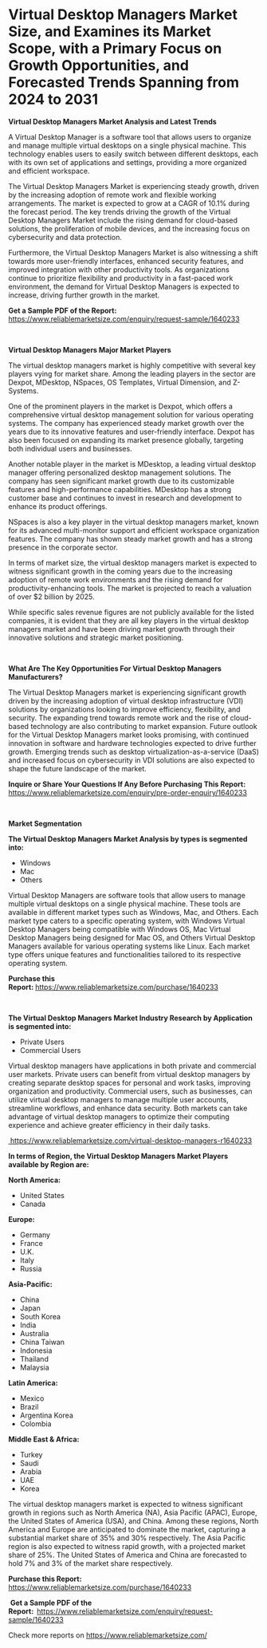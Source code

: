 <p><h1>Virtual Desktop Managers Market Size, and Examines its Market Scope, with a Primary Focus on Growth Opportunities, and Forecasted Trends Spanning from 2024 to 2031</h1></p><p><strong>Virtual Desktop Managers Market Analysis and Latest Trends</strong></p>
<p><p>A Virtual Desktop Manager is a software tool that allows users to organize and manage multiple virtual desktops on a single physical machine. This technology enables users to easily switch between different desktops, each with its own set of applications and settings, providing a more organized and efficient workspace.</p><p>The Virtual Desktop Managers Market is experiencing steady growth, driven by the increasing adoption of remote work and flexible working arrangements. The market is expected to grow at a CAGR of 10.1% during the forecast period. The key trends driving the growth of the Virtual Desktop Managers Market include the rising demand for cloud-based solutions, the proliferation of mobile devices, and the increasing focus on cybersecurity and data protection.</p><p>Furthermore, the Virtual Desktop Managers Market is also witnessing a shift towards more user-friendly interfaces, enhanced security features, and improved integration with other productivity tools. As organizations continue to prioritize flexibility and productivity in a fast-paced work environment, the demand for Virtual Desktop Managers is expected to increase, driving further growth in the market.</p></p>
<p><strong>Get a Sample PDF of the Report:&nbsp;</strong> <a href="https://www.reliablemarketsize.com/enquiry/request-sample/1640233">https://www.reliablemarketsize.com/enquiry/request-sample/1640233</a></p>
<p>&nbsp;</p>
<p><strong>Virtual Desktop Managers Major Market Players</strong></p>
<p><p>The virtual desktop managers market is highly competitive with several key players vying for market share. Among the leading players in the sector are Dexpot, MDesktop, NSpaces, OS Templates, Virtual Dimension, and Z-Systems. </p><p>One of the prominent players in the market is Dexpot, which offers a comprehensive virtual desktop management solution for various operating systems. The company has experienced steady market growth over the years due to its innovative features and user-friendly interface. Dexpot has also been focused on expanding its market presence globally, targeting both individual users and businesses.</p><p>Another notable player in the market is MDesktop, a leading virtual desktop manager offering personalized desktop management solutions. The company has seen significant market growth due to its customizable features and high-performance capabilities. MDesktop has a strong customer base and continues to invest in research and development to enhance its product offerings.</p><p>NSpaces is also a key player in the virtual desktop managers market, known for its advanced multi-monitor support and efficient workspace organization features. The company has shown steady market growth and has a strong presence in the corporate sector.</p><p>In terms of market size, the virtual desktop managers market is expected to witness significant growth in the coming years due to the increasing adoption of remote work environments and the rising demand for productivity-enhancing tools. The market is projected to reach a valuation of over $2 billion by 2025.</p><p>While specific sales revenue figures are not publicly available for the listed companies, it is evident that they are all key players in the virtual desktop managers market and have been driving market growth through their innovative solutions and strategic market positioning.</p></p>
<p>&nbsp;</p>
<p><strong>What Are The Key Opportunities For Virtual Desktop Managers Manufacturers?</strong></p>
<p><p>The Virtual Desktop Managers market is experiencing significant growth driven by the increasing adoption of virtual desktop infrastructure (VDI) solutions by organizations looking to improve efficiency, flexibility, and security. The expanding trend towards remote work and the rise of cloud-based technology are also contributing to market expansion. Future outlook for the Virtual Desktop Managers market looks promising, with continued innovation in software and hardware technologies expected to drive further growth. Emerging trends such as desktop virtualization-as-a-service (DaaS) and increased focus on cybersecurity in VDI solutions are also expected to shape the future landscape of the market.</p></p>
<p><strong>Inquire or Share Your Questions If Any Before Purchasing This Report:</strong> <a href="https://www.reliablemarketsize.com/enquiry/pre-order-enquiry/1640233">https://www.reliablemarketsize.com/enquiry/pre-order-enquiry/1640233</a></p>
<p>&nbsp;</p>
<p><strong>Market Segmentation</strong></p>
<p><strong>The Virtual Desktop Managers Market Analysis by types is segmented into:</strong></p>
<p><ul><li>Windows</li><li>Mac</li><li>Others</li></ul></p>
<p><p>Virtual Desktop Managers are software tools that allow users to manage multiple virtual desktops on a single physical machine. These tools are available in different market types such as Windows, Mac, and Others. Each market type caters to a specific operating system, with Windows Virtual Desktop Managers being compatible with Windows OS, Mac Virtual Desktop Managers being designed for Mac OS, and Others Virtual Desktop Managers available for various operating systems like Linux. Each market type offers unique features and functionalities tailored to its respective operating system.</p></p>
<p><strong>Purchase this Report:&nbsp;</strong><a href="https://www.reliablemarketsize.com/purchase/1640233">https://www.reliablemarketsize.com/purchase/1640233</a></p>
<p>&nbsp;</p>
<p><strong>The Virtual Desktop Managers Market Industry Research by Application is segmented into:</strong></p>
<p><ul><li>Private Users</li><li>Commercial Users</li></ul></p>
<p><p>Virtual desktop managers have applications in both private and commercial user markets. Private users can benefit from virtual desktop managers by creating separate desktop spaces for personal and work tasks, improving organization and productivity. Commercial users, such as businesses, can utilize virtual desktop managers to manage multiple user accounts, streamline workflows, and enhance data security. Both markets can take advantage of virtual desktop managers to optimize their computing experience and achieve greater efficiency in their daily tasks.</p></p>
<p><a href="https://www.reliablemarketsize.com/virtual-desktop-managers-r1640233">&nbsp;https://www.reliablemarketsize.com/virtual-desktop-managers-r1640233</a></p>
<p><strong>In terms of Region, the Virtual Desktop Managers Market Players available by Region are:</strong></p>
<p>
    <p> <strong> North America: </strong>
        <ul>
            <li>United States</li>
            <li>Canada</li>
        </ul>
        </p> 
    <p> <strong> Europe: </strong>
        <ul>
            <li>Germany</li>
            <li>France</li>
            <li>U.K.</li>
            <li>Italy</li>
            <li>Russia</li>
        </ul>
        </p> 
    <p> <strong> Asia-Pacific: </strong>
        <ul>
            <li>China</li>
            <li>Japan</li>
            <li>South Korea</li>
            <li>India</li>
            <li>Australia</li>
            <li>China Taiwan</li>
            <li>Indonesia</li>
            <li>Thailand</li>
            <li>Malaysia</li>
        </ul>
        </p> 
    <p> <strong> Latin America: </strong>
        <ul>
            <li>Mexico</li>
            <li>Brazil</li>
            <li>Argentina Korea</li>
            <li>Colombia</li>
        </ul>
        </p> 
    <p> <strong> Middle East & Africa: </strong>
        <ul>
            <li>Turkey</li>
            <li>Saudi</li>
            <li>Arabia</li>
            <li>UAE</li>
            <li>Korea</li>
        </ul>
    </p>
    </p>
<p><p>The virtual desktop managers market is expected to witness significant growth in regions such as North America (NA), Asia Pacific (APAC), Europe, the United States of America (USA), and China. Among these regions, North America and Europe are anticipated to dominate the market, capturing a substantial market share of 35% and 30% respectively. The Asia Pacific region is also expected to witness rapid growth, with a projected market share of 25%. The United States of America and China are forecasted to hold 7% and 3% of the market share respectively.</p></p>
<p><strong>Purchase this Report: </strong><a href="https://www.reliablemarketsize.com/purchase/1640233">https://www.reliablemarketsize.com/purchase/1640233</a></p>
<p>&nbsp;<strong>Get a Sample PDF of the Report:&nbsp;&nbsp;</strong><a href="https://www.reliablemarketsize.com/enquiry/request-sample/1640233">https://www.reliablemarketsize.com/enquiry/request-sample/1640233</a></p>
<p><strong></strong></p>
<p>Check more reports on <a href="https://www.reliablemarketsize.com/">https://www.reliablemarketsize.com/</a></p>